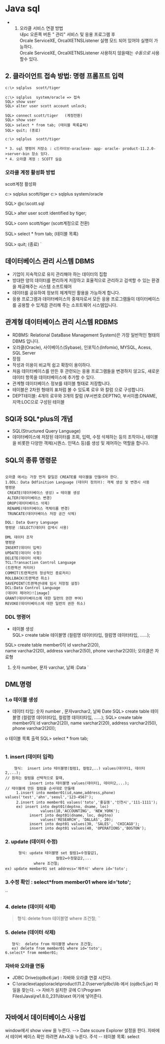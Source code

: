 # Java sql
* 1. 오라클 서비스 연결 방법   
  내pc 오른쪽 버튼 " 관리" 서비스 및 응용 프로그램 후     
  Orcale ServiceXE, OrcalXETNSListener 실행 모드 되어 있어야 실행이 가능하다.   
  Orcale ServiceXE, OrcalXETNSListener 사용하지 않을때는 _수동으로_ 사용할수 있다. 
## 2. 클라이언트 접속 방법: 명령 프롬프트 입력 
````````````````````````````````````````
c:\> sqlplus  scott/tiger 

c:\> sqlplus  system/oracle => 접속 
SQL> show user 
SQL> alter user scott account unlock;

SQL> connect scott/tiger   (계정전환)
SQL> show user
SQL> select * from tab; (테이블 목록출력)
SQL> quit; (종료)

c:\> sqlplus  scott/tiger

* 3. sql 명령어 저장소 : c드라이브-oraclexe- app- oracle- product-11.2.0->server-bin 장소 있다.
* 4. 오라클 계정 : SCOTT 실습 
```````````````````````````````````````````````````````
### 오라클 계정 활성화 방법 
scott계정 활성화

c:\> sqlplus scott/tiger
c:\> sqlplus system/oracle

SQL> @c:\scott.sql

SQL> alter user scott identified by tiger;

SQL> conn scott/tiger (scott계정으로 전환)

SQL> select * from tab; (테이블 목록)

SQL> quit; (종료)
`
## 데이터베이스 관리 시스템 DBMS
* 기업이 지속적으로 유지 관리해야 하는 데이터의 집합
* 방대한 양의 데이터를 편리하게 저장하고 효율적으로 관리하고 검색할 수 있는 환경을 제공해주는 시스템 소프트웨어
* 데이터를 공유하여 정보의 체계적인 활용을 가능하게 합니다.
* 응용 프로그램과 데이터베이스의 중재자로서 모든 응용 프로그램들이 데이터베이스를 공용할 수 있게끔 관리해 주는 소프트웨어 시스템입니다. 
## 관계형 데이터베이스 관리 시스템 RDBMS
* RDBMS: Relational DataBase Management System)은 가장 일반적인 형태의 DBMS 입니다.
* 오라클(Oracle), 사이베이스(Sybase), 인포믹스(Infomix), MYSQL, Acess, SQL Server
* 장점
* 작성과 이용이 비교적 쉽고 확장이 용이하다.
* 처음 데이터베이스를 만든 후 관련되는 응용 프로그램들을 변경하지 않고도, 새로운 데이터 항목을 데이터베이스에 추가할 수 있다.
* 관계형 데이터베이스 정보를 테이블 형태로 저장합니다.
* 테이블은 2차원 형태의 표처럼 볼 수 있도록 로우 와 칼럼 으로 구성합니다. 
* DEPT테이블: 4개의 로우와 3개의 칼럼 (부서번호:DEPTNO, 부서이름:DNAME,지역:LOC으로 구성된 테이블 
## SQl과 SQL*plus의 개념
* SQL(Structured Query Language)
* 데이터베이스에 저장된 데이터를 조회, 입력, 수정 삭제하는 등의 조작이나, 테이블을 비롯한 다양한 객체(시퀀스. 인덱스 등)를 생성 및 제어하는 역할을 합니다. 
## SQL의 종류 명령문
`````````````````````````````````````````````````````````````````````

오라클 에서는 가장 먼저 할일은 CREATE를 테이블을 만들어야 한다. 
1.DDL: Data Ddfinition Language (데이터 정의어): 객체 생성 및 변경시 사용
명령문  
 CREATE(데이터베이스 생성) = 테이블 생성 
 ALTER(데이터베이스 변경)
 DROP(데이터베이스 삭제)
 RENAME(데이터베이스 객체이름 변경)
 TRUNCATE(데이터베이스 저장 공간 삭제)

DQL: Data Query Language 
명령문 :SELECT(데이터 검색시 사용) 

DML 데이터 조작 
명령문
INSERT(데이터 입력)
UPDATE(데이터 수정)
DELETE(데이터 삭제)
TCL:Transaction Control Language
(트랜잭션 처리어)
COMMIT(트랜잭션의 정상적인 종료처리)
ROLLBACK(트랜잭션 취소)
SAVEPOINT(트랜잭션내에 임시 저장점 설정)
DCL:Data Control Language
(데이터 제어어)![image]
GRANT(데이터베이스에 대한 일련의 권한 부여)
REVOKE(데이터베이스에 대한 일련의 권한 취소)
`````````````````````````````````````````````````````````````````````````````````````````
### DDL 명령어 
* 테이블 생성                       
 SQL> create table 테이블명 (컬럼명  데이터타입, 
		                           컬럼명  데이터타입, ......);

 SQL> create table member01(
	    id  varchar2(20),      
	    name  varchar2(20), 
	    address varchar2(50), 
	    phone  varchar2(20));
오라클은 자료형
1. 숫자 number, 문자 varchar, 날짜 :Data 
`
## DML명령
### 1.o 테이블 생성
* 데이터 타입: 숫자 number , 문자varchar2, 날짜 Date
  SQL> create table 테이블명 (컬럼명  데이터타입, 
		              컬럼명  데이터타입, ......);
  SQL> create table member01(
	id  varchar2(20), 
	name  varchar2(20), 
	address varchar2(50), 
	phone  varchar2(20));

o 테이블 목록 출력
   SQL> select  *  from  tab;
```````````````````````````
``````````````````````````````````````````````
### 1. insert (데이터 입력)
`````````````````````````````````````````````
    형식:  insert into 테이블명(컬럼1, 컬럼2,..) values(데이터1, 데이터2,...); 
// 원하는 컬럼을 선택적으로 할때, 
           insert into 테이블명 values(데이터1, 데이터2,...);
// 테이블에 만든 컬럼을 순서대로 만들때 
     1.insert into member01(id,name,address,phone) values('test','ahn','seoul','123-4567');
     2.insert into member01 values('toto','홍길동','인천시','111-1111');
     ex) insert into dept01(deptno, dname, loc)
            	values(10,'ACCOUNTING', 'NEW_YORK'); 
           insert into dept01(dname, loc, deptno)
            	values('RESEARCH', 'DALLAS', 20); 
           insert into dept01 values(30, 'SALES', 'CHICAGO');
           insert into dept01 values(40, 'OPERATIONS','BOSTON');
````````````````````````````````````````````````````````````````````````````````
### 2. update (데이터 수정)
``````````````````````````````````````````````````````````````````````````````
      형식: update 테이블명 set 컬럼1=수정할값1,
		               컬럼2=수정할값2,... 
             where 조건절;
ex) update member01 set address='제주시' where id='toto'; 
```````````````````````````````````````````````````````````````````````````````````````````
### 3.수정 확인 : select*from member01 where id='toto';
``
### 4. delete (데이터 삭제)
  > 형식:  delete from 테이블명 where 조건절;
``
### 5. delete (데이터 삭제)
``````````````````````````````````````````````````````````````````````````
   형식:  delete from 테이블명 where 조건절;
   ex) delete from member01 where id='toto';
6.select* from member01;
````````````````````````````````````````````````````````````````````````````````````````````````````
### 자바와 오라클 연동
* JDBC Drive(ojdbc6.jar)   :  자바와 오라클 연결 시킨다.  
* C:\oraclexe\app\oracle\product\11.2.0\server\jdbc\lib 에서 (ojdbc5.jar) 파일을 찾는다. 
-> 자바가 설치한 곳에  C:\Program Files\Java\jre1.8.0_231\lib\ext 여기에 넣어준다. 
````````````````````````````````
``````````````````````````````````````````````````````````
## 자바에서 데이터베이스 사용법
window에서 show view 을 누른다. --> Date scoure Explorer 설정을 한다. 
자바에서 테이버 베이스 확인 하려면 Alt+X을 누른다. 
주석 -- 
테이블 목록: select





          
